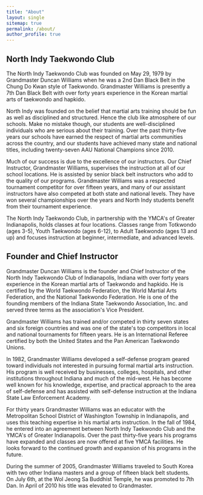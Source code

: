 ```yaml
---
title: "About"
layout: single
sitemap: true
permalink: /about/
author_profile: true
---
```

## North Indy Taekwondo Club
The North Indy Taekwondo Club was founded on May 29, 1979 by Grandmaster Duncan Williams when he was a 2nd Dan Black Belt in the Chung Do Kwan style of Taekwondo.  Grandmaster Williams is presently a 7th Dan Black Belt with over forty years experience in the Korean martial arts of taekwondo and hapkido.


North Indy was founded on the belief that martial arts training should be fun as well as disciplined and structured.  Hence the club like atmosphere of our schools.  Make no mistake though, our students are well-disciplined individuals who are serious about their training.  Over the past thirty-five years our schools have earned the respect of martial arts communities across the country, and our students have achieved many state and national titles, including twenty-seven AAU National Champions since 2010.


Much of our success is due to the excellence of our instructors.  Our Chief Instructor, Grandmaster Williams, supervises the instruction at all of our school locations.  He is assisted by senior black belt instructors who add to the quality of our programs.  Grandmaster Williams was a respected tournament competitor for over fifteen years, and many of our assistant instructors have also competed at both state and national levels.  They have won several championships over the years and North Indy students benefit from their tournament experience.


The North Indy Taekwondo Club, in partnership with the YMCA's of Greater Indianapolis, holds classes at four locations.  Classes range from Totkwondo (ages 3-5), Youth Taekwondo (ages 6-12), to Adult Taekwondo (ages 13 and up) and focuses instruction at beginner, intermediate, and advanced levels.


## Founder and Chief Instructor
Grandmaster Duncan Williams is the founder and Chief Instructor of the North Indy Taekwondo Club of Indianapolis, Indiana with over forty years experience in the Korean martial arts of Taekwondo and hapkido.  He is certified by the World Taekwondo Federation, the World Martial Arts Federation, and the National Taekwondo Federation.  He is one of the founding members of the Indiana State Taekwondo Association, Inc. and served three terms as the association's Vice President.


Grandmaster Williams has trained and/or competed in thirty seven states and six foreign countries and was one of the state's top competitors in local and national tournaments for fifteen years.  He is an International Referee certified by both the United States and the Pan American Taekwondo Unions.

 
In 1982, Grandmaster Williams developed a self-defense program geared toward individuals not interested in pursuing formal martial arts instruction.  His program is well received by businesses, colleges, hospitals, and other institutions throughout Indiana and much of the mid-west.  He has become well known for his knowledge, expertise, and practical approach to the area of self-defense and has assisted with self-defense instruction at the Indiana State Law Enforcement Academy.


For thirty years Grandmaster Williams was an educator with the Metropolitan School District of Washington Township in Indianapolis, and uses this teaching expertise in his martial arts instruction.  In the fall of 1984, he entered into an agreement between North Indy Taekwondo Club and the YMCA's of Greater Indianapolis.  Over the past thirty-five years his programs have expanded and classes are now offered at five YMCA facilities.  He looks forward to the continued growth and expansion of his programs in the future.


During the summer of 2005, Grandmaster Williams traveled to South Korea with two other Indiana masters and a group of fifteen black belt students.  On July 6th, at the Wol Jeong Sa Buddhist Temple, he was promoted to 7th Dan.  In April of 2010 his title was elevated to Grandmaster. 

